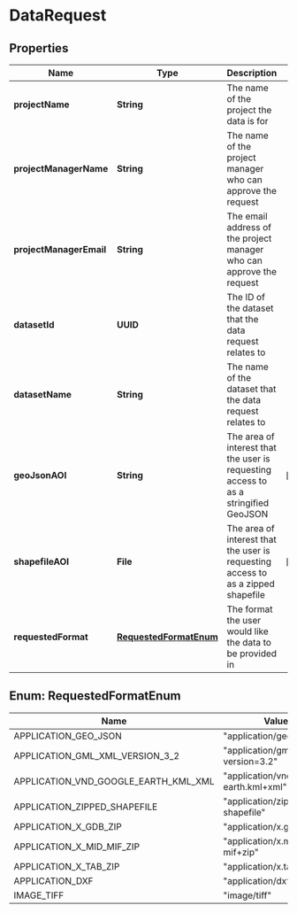 

# DataRequest


## Properties

| Name | Type | Description | Notes |
|------------ | ------------- | ------------- | -------------|
|**projectName** | **String** | The name of the project the data is for |  |
|**projectManagerName** | **String** | The name of the project manager who can approve the request |  |
|**projectManagerEmail** | **String** | The email address of the project manager who can approve the request |  |
|**datasetId** | **UUID** | The ID of the dataset that the data request relates to |  |
|**datasetName** | **String** | The name of the dataset that the data request relates to |  |
|**geoJsonAOI** | **String** | The area of interest that the user is requesting access to as a stringified GeoJSON |  [optional] |
|**shapefileAOI** | **File** | The area of interest that the user is requesting access to as a zipped shapefile |  [optional] |
|**requestedFormat** | [**RequestedFormatEnum**](#RequestedFormatEnum) | The format the user would like the data to be provided in |  |



## Enum: RequestedFormatEnum

| Name | Value |
|---- | -----|
| APPLICATION_GEO_JSON | &quot;application/geo+json&quot; |
| APPLICATION_GML_XML_VERSION_3_2 | &quot;application/gml+xml; version&#x3D;3.2&quot; |
| APPLICATION_VND_GOOGLE_EARTH_KML_XML | &quot;application/vnd.google-earth.kml+xml&quot; |
| APPLICATION_ZIPPED_SHAPEFILE | &quot;application/zipped-shapefile&quot; |
| APPLICATION_X_GDB_ZIP | &quot;application/x.gdb+zip&quot; |
| APPLICATION_X_MID_MIF_ZIP | &quot;application/x.mid-mif+zip&quot; |
| APPLICATION_X_TAB_ZIP | &quot;application/x.tab+zip&quot; |
| APPLICATION_DXF | &quot;application/dxf&quot; |
| IMAGE_TIFF | &quot;image/tiff&quot; |



